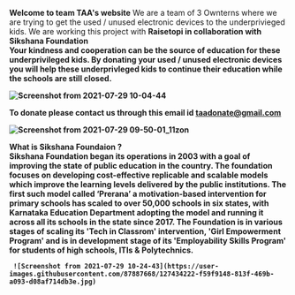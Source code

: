



<b>Welcome to team TAA's website</b>
We are a team of 3 Ownterns where we are trying to get the used / unused electronic devices to the underprivieged kids. 
We are working this project with <b> Raisetopi <b> in collaboration with <b> Sikshana 
  Foundation <b> <br>
 Your kindness and cooperation can be the source of education for these underprivileged kids. By donating your used / unused electronic devices you will help 
  these underprivleged kids to continue their education while the schools are still closed. 
  
  ![Screenshot from 2021-07-29 10-04-44](https://user-images.githubusercontent.com/87887668/127432752-ac567917-f563-4a3b-b01f-a498f67f6bb2.jpg)

 
  
  
  
  To donate please contact us through this email id <b> taadonate@gmail.com
  
 ![Screenshot from 2021-07-29 09-50-01_11zon](https://user-images.githubusercontent.com/87887668/127434403-12f7ecc9-b2a1-47e1-8e09-55cfec31b905.jpg)

  
   <b> What is Sikshana Foundaion <b> ?  <br> Sikshana Foundation began its operations in 2003 with a goal of improving the state of public education in the country. The foundation focuses on developing cost-effective replicable and scalable models which improve the learning levels delivered by the public institutions. The first such model called ‘Prerana’ a motivation-based intervention for primary schools has scaled to over 50,000 schools in six states, with Karnataka Education Department adopting the model and running it across all its schools in the state since 2017. The Foundation is in various stages of scaling its 'Tech in Classrom' intervention, 'Girl Empowerment Program' and is in development stage of its 'Employability Skills Program' for students of high schools, ITIs & Polytechnics. 
    
    
     
     
     ![Screenshot from 2021-07-29 10-24-43](https://user-images.githubusercontent.com/87887668/127434222-f59f9148-813f-469b-a093-d08af714db3e.jpg)

     

     
